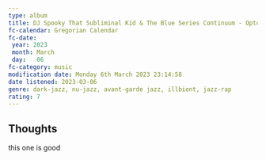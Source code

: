 ```yaml
---
type: album 
title: DJ Spooky That Subliminal Kid & The Blue Series Continuum - Optometry 
fc-calendar: Gregorian Calendar
fc-date: 
 year: 2023
 month: March
 day:   06
fc-category: music
modification date: Monday 6th March 2023 23:14:58
date listened: 2023-03-06
genre: dark-jazz, nu-jazz, avant-garde jazz, illbient, jazz-rap
rating: 7
---
```

## Thoughts

this one is good